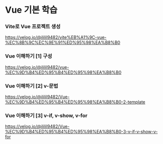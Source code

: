 # Vue 기본 학습

### Vite로 Vue 프로젝트 생성
https://velog.io/@ililil9482/vite%EB%A1%9C-vue-%EC%8B%9C%EC%9E%91%ED%95%98%EA%B8%B0

### Vue 이해하기 [1] 구성
https://velog.io/@ililil9482/vue-%EC%9D%B4%ED%95%B4%ED%95%98%EA%B8%B0

### Vue 이해하기 [2] v-문법
https://velog.io/@ililil9482/Vue-%EC%9D%B4%ED%95%B4%ED%95%98%EA%B8%B0-2-template

### Vue 이해하기 [3] v-if, v-show, v-for
https://velog.io/@ililil9482/Vue-%EC%9D%B4%ED%95%B4%ED%95%98%EA%B8%B0-3-v-if-v-show-v-for